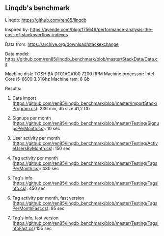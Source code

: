 <h2>Linqdb's benchmark</h2>

Linqdb: https://github.com/ren85/linqdb

Inspired by: https://ayende.com/blog/175649/performance-analysis-the-cost-of-stackoverflow-indexes

Data from: https://archive.org/download/stackexchange

Data model: https://github.com/ren85/linqdb_benchmark/blob/master/StackData/Data.cs

Machine disk: TOSHIBA DT01ACA100 7200 RPM
Machine processor: Intel Core i5-6600 3.31Ghz
Machine ram: 8 Gb

Results:

1. Data import (https://github.com/ren85/linqdb_benchmark/blob/master/ImportStack/Program.cs): 236 min, db size 41,2 Gb
2. Signups per month (https://github.com/ren85/linqdb_benchmark/blob/master/Testing/SignupsPerMonth.cs): 10 sec
3. User activity per month (https://github.com/ren85/linqdb_benchmark/blob/master/Testing/ActiveUsersByMonth.cs): 150 sec
4. Tag activity per month (https://github.com/ren85/linqdb_benchmark/blob/master/Testing/TagsPerMonth.cs): 430 sec
5. Tag's info (https://github.com/ren85/linqdb_benchmark/blob/master/Testing/TagsInfo.cs): 450 sec

6. Tag activity per month, fast version (https://github.com/ren85/linqdb_benchmark/blob/master/Testing/TagsPerMonthFast.cs): 95 sec
7. Tag's info, fast version (https://github.com/ren85/linqdb_benchmark/blob/master/Testing/TagsInfoFast.cs) 155 sec

